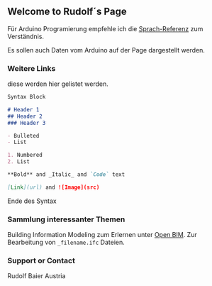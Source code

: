 ## Welcome to Rudolf´s Page

Für Arduino Programierung empfehle ich die  [Sprach-Referenz](https://www.arduino.cc/reference/de/) zum Verständnis.

Es sollen auch Daten vom Arduino auf der Page dargestellt werden.

### Weitere Links

diese werden hier gelistet werden.

```markdown
Syntax Block

# Header 1
## Header 2
### Header 3

- Bulleted
- List

1. Numbered
2. List

**Bold** and _Italic_ and `Code` text

[Link](url) and ![Image](src)
```

Ende des Syntax

### Sammlung interessanter Themen

Building Information Modeling zum Erlernen unter [Open BIM](http://http://www.xbim.net/). Zur Bearbeitung von `_filename.ifc` Dateien.

### Support or Contact

Rudolf Baier
Austria
